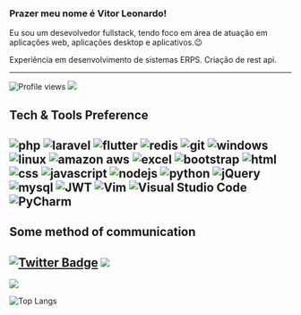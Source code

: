 ### Prazer meu nome é Vitor Leonardo!<br>
Eu sou um desevolvedor fullstack, tendo foco em área de atuação em aplicações web, aplicações desktop e aplicativos.:wink:

Experiência em desenvolvimento de sistemas ERPS.
Criação de rest api.

---
![Profile views](https://gpvc.arturio.dev/VL0511)  <img src="https://img.shields.io/github/followers/VL0511?label=Follow" style=" float:left, margin-right:10px" />

## Tech & Tools Preference
![php](https://img.shields.io/badge/-php-grey?style=for-the-badge&logo=php&logoColor=white&labelColor=8E2DE2)
![laravel](https://img.shields.io/badge/Laravel-FF2D20?style=for-the-badge&logo=laravel&logoColor=white)
![flutter](https://img.shields.io/badge/Flutter-02569B?style=for-the-badge&logo=flutter&logoColor=white)
![redis](https://img.shields.io/badge/Redis-D9281A?style=for-the-badge&logo=redis&logoColor=white)
![git](https://img.shields.io/badge/Git-E34F26?style=for-the-badge&logo=git&logoColor=white)
![windows](https://img.shields.io/badge/Windows-017AD7?style=for-the-badge&logo=windows&logoColor=white)
![linux](https://img.shields.io/badge/Linux-E34F26?style=for-the-badge&logo=linux&logoColor=black)
![amazon aws](https://img.shields.io/badge/Amazon_AWS-232F3E?style=for-the-badge&logo=amazon-aws&logoColor=white)
![excel](https://img.shields.io/badge/Microsoft_Excel-217346?style=for-the-badge&logo=microsoft-excel&logoColor=white)
![bootstrap](https://img.shields.io/badge/Bootstrap-563D7C?style=for-the-badge&logo=bootstrap&logoColor=white)
![html](https://img.shields.io/badge/HTML5-E34F26?style=for-the-badge&logo=html5&logoColor=white)
![css](https://img.shields.io/badge/CSS3-1572B6?style=for-the-badge&logo=css3&logoColor=white)
![javascript](https://img.shields.io/badge/JavaScript-323330?style=for-the-badge&logo=javascript&logoColor=F7DF1E)
![nodejs](https://img.shields.io/badge/Node.js-43853D?style=for-the-badge&logo=node.js&logoColor=white)
![python](https://img.shields.io/badge/-python-grey?style=for-the-badge&logo=python&logoColor=white&labelColor=8E2DE2)
![jQuery](https://img.shields.io/badge/jquery-%230769AD.svg?style=for-the-badge&logo=jquery&logoColor=white)
![mysql](https://img.shields.io/badge/-mysql-grey?style=for-the-badge&logo=mysql&logoColor=white&labelColor=8E2DE2)
![JWT](https://img.shields.io/badge/JWT-black?style=for-the-badge&logo=JSON%20web%20tokens)
![Vim](https://img.shields.io/badge/VIM-%2311AB00.svg?style=for-the-badge&logo=vim&logoColor=white)
![Visual Studio Code](https://img.shields.io/badge/Visual%20Studio%20Code-0078d7.svg?style=for-the-badge&logo=visual-studio-code&logoColor=white)
![PyCharm](https://img.shields.io/badge/pycharm-143?style=for-the-badge&logo=pycharm&logoColor=black&color=black&labelColor=green)
---

## Some method of communication
[![Twitter Badge](https://img.shields.io/badge/-Twitter-1ca0f1?style=flat-square&labelColor=1ca0f1&logo=twitter&logoColor=white&link=https://twitter.com/Shine44558800)](https://twitter.com/Shine44558800)
<img src="https://img.shields.io/badge/Discord-7289DA?style=for-the-badge&logo=discord&logoColor=white">
---
<img src="https://github-readme-stats.vercel.app/api?username=VL0511&show_icons=true&theme=radical&title_color=8E2DE2&text_color=fff&icon_color=8E2DE2">

![Top Langs](https://github-readme-stats.vercel.app/api/top-langs/?username=VL0511&theme=radical&title_color=8E2DE2&text_color=fff)

